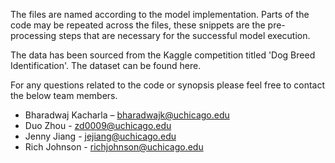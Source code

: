 The files are named according to the model implementation. Parts of the code may be repeated across the files, these snippets are the pre-processing steps that are necessary for the successful model execution. 

The data has been sourced from the Kaggle competition titled 'Dog Breed Identification'. The dataset can be found here. 

For any questions related to the code or synopsis please feel free to contact the below team members.

- Bharadwaj Kacharla – bharadwajk@uchicago.edu  
- Duo Zhou - zd0009@uchicago.edu  
- Jenny Jiang - jejiang@uchicago.edu   
- Rich Johnson - richjohnson@uchicago.edu   
